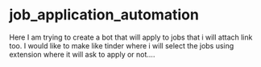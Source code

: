 # job_application_automation
Here I am trying to create a bot that will apply to jobs that i will attach link too. I would like to make like tinder where i will select the jobs using extension where it will ask to apply or not.... 
